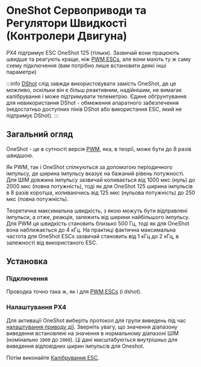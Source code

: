 # OneShot Сервоприводи та Регулятори Швидкості (Контролери Двигуна)

PX4 підтримує ESC OneShot 125 (тільки). Зазвичай вони працюють швидше та реагують краще, ніж [PWM ESCs](../peripherals/pwm_escs_and_servo.md), але вони мають ту ж саму схему підключення (вам потрібно лише встановити деякі інші параметри)

:::info [DShot](../peripherals/dshot.md) слід завжди використовувати замість OneShot, де це можливо, оскільки він є більш реактивним, надійнішим, не вимагає калібрування і може підтримувати телеметрію. Єдине обґрунтування для невикористання DShot - обмеження апаратного забезпечення (недостатньо доступних пінів DShot або використання ESC, який не підтримує DShot).
:::

## Загальний огляд

OneShot - це в сутності версія [PWM](../peripherals/pwm_escs_and_servo.md), яка, в теорії, може бути до 8 разів швидшою.

Як PWM, так і OneShot спілкуються за допомогою періодичного імпульсу, де ширина імпульсу вказує на бажаний рівень потужності. Для ШІМ довжина імпульсу зазвичай коливається від 1000 мкс (нуль) до 2000 мкс (повна потужність), тоді як для OneShot 125 ширина імпульсів в 8 разів коротша, коливаючись від 125 мкс (нульова потужність) до 250 мкс (повна потужність).

Теоретична максимальна швидкість, з якою можуть бути відправлені імпульси, а отже, реакція, залежить від ширини найбільшого імпульсу. Для PWM ця швидкість становить близько 500 Гц, тоді як для OneShot вона наближається до 4 кГц. На практиці фактична максимальна частота для OneShot ESCs зазвичай становить від 1 кГц до 2 кГц, в залежності від використаного ESC.

## Установка

### Підключення

Проводка точно така ж, як і для [PWM ESCs](../peripherals/pwm_escs_and_servo.md) (і dshot).

### Налаштування PX4

Для активації OneShot виберіть протокол для групи виведень під час [налаштування приводу дії](../config/actuators.md). Зверніть увагу, що значення діапазону виведення встановлені на значення в нормальному діапазоні ШІМ (номінально `1000` до `2000`). Ці дані масштабуються внутрішньо для виведення відповідних ширин імпульсів для Oneshot.

Потім виконайте [Калібрування ESC](../advanced_config/esc_calibration.md).
